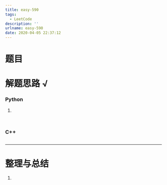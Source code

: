 ```yaml
---
title: easy-590
tags:
  - LeetCode
description: ''
urlname: easy-590
date: 2020-04-05 22:37:12
---
```


# 题目





# 解题思路 √

### Python

1. 

```python

```


```python

```



### C++

```cpp

```

---



# 整理与总结

1. 

